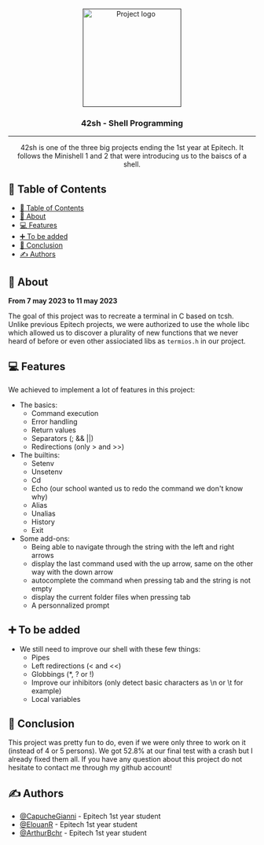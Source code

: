 <p align="center">
  <a href="" rel="noopener">
 <img width=200px height=200px src="https://fymyte.com/pictures/unix_shell.png" alt="Project logo"></a>
</p>

<h3 align="center">42sh - Shell Programming</h3>

---

<p align="center"> 
    42sh is one of the three big projects ending the 1st year at Epitech. It follows the Minishell 1 and 2 that were introducing us to the baiscs of a shell.
    <br> 
</p>

## 📝 Table of Contents

- [📝 Table of Contents](#-table-of-contents)
- [🧐 About ](#-about-)
- [💻 Features ](#-features-)
- [➕ To be added ](#-to-be-added-)
- [📆 Conclusion ](#-conclusion-)
- [✍️ Authors ](#️-authors-)

## 🧐 About <a name="about"></a>

<strong>From 7 may 2023 to 11 may 2023</strong>

The goal of this project was to recreate a terminal in C based on tcsh. Unlike previous Epitech projects, we were authorized to use the whole libc which allowed us to discover a plurality of new functions that we never heard of before or even other assiociated libs as `termios.h` in our project.

## 💻 Features <a name="features"></a>

We achieved to implement a lot of features in this project:
- The basics:
  - Command execution
  - Error handling
  - Return values
  - Separators (; && ||)
  - Redirections (only > and >>)
- The builtins:
  - Setenv
  - Unsetenv
  - Cd
  - Echo (our school wanted us to redo the command we don't know why)
  - Alias
  - Unalias
  - History
  - Exit
- Some add-ons:
  - Being able to navigate through the string with the left and right arrows
  - display the last command used with the up arrow, same on the other way with the down arrow
  - autocomplete the command when pressing tab and the string is not empty
  - display the current folder files when pressing tab
  - A personnalized prompt

## ➕ To be added <a name="more"></a>

- We still need to improve our shell with these few things:
  - Pipes
  - Left redirections (< and <<)
  - Globbings (\*, ? or !)
  - Improve our inhibitors (only detect basic characters as \n or \t for example)
  - Local variables

## 📆 Conclusion <a name="conclusion"></a>

This project was pretty fun to do, even if we were only three to work on it (instead of 4 or 5 persons). We got 52.8% at our final test with a crash but I already fixed them all. If you have any question about this project do not hesitate to contact me through my github account!

## ✍️ Authors <a name="authors"></a>

- [@CapucheGianni](https://github.com/capuchegianni) - Epitech 1st year student
- [@ElouanR](https://github.com/ElouanR) - Epitech 1st year student
- [@ArthurBchr](https://github.com/ArthurBchr) - Epitech 1st year student